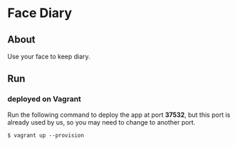 # Face Diary
## About

Use your face to keep diary.

## Run

### deployed on Vagrant
Run the following command to deploy the app at port **37532**, but this port is already used by us, so you may need to change to another port.
```shell
$ vagrant up --provision
```
